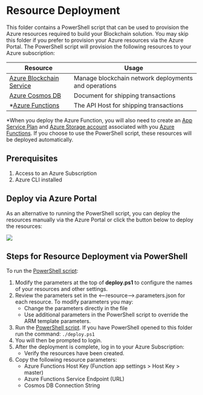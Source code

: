 # Resource Deployment

This folder contains a PowerShell script that can be used to provision the Azure resources required to build your Blockchain solution.  You may skip this folder if you prefer to provision your Azure resources via the Azure Portal.  The PowerShell script will provision the following resources to your Azure subscription:

 
| Resource              | Usage                                                                                     |
|-----------------------|-------------------------------------------------------------------------------------------|
| [Azure Blockchain Service](https://azure.microsoft.com/en-us/services/blockchain-service/) | Manage blockchain network deployments and operations|                                                     |
| [Azure Cosmos DB](https://azure.microsoft.com/en-us/services/cosmos-db/)  | Document for shipping transactions          |
| *[Azure Functions](https://azure.microsoft.com/en-us/services/functions/)               | The API Host for shipping transactions                                                  |

*When you deploy the Azure Function, you will also need to create an [App Service Plan](https://azure.microsoft.com/en-us/pricing/details/app-service/plans/) and [Azure Storage account](https://azure.microsoft.com/en-us/services/storage/) associated with you [Azure Functions](https://azure.microsoft.com/en-us/services/functions/). If you choose to use the PowerShell script, these resources will be deployed automatically.

## Prerequisites
1. Access to an Azure Subscription
2. Azure CLI installed

## Deploy via Azure Portal
As an alternative to running the PowerShell script, you can deploy the resources manually via the Azure Portal or click the button below to deploy the resources:

<a href="https://azuredeploy.net/?repository=https://github.com/microsoft/Digital-Documentation-Shipping-Industry-Solution-Accelerator/tree/hallie/deployment/00_Resource_Deployment" target="_blank">
    <img src="http://azuredeploy.net/deploybutton.png"/>
</a> 

## Steps for Resource Deployment via PowerShell

To run the [PowerShell script](./deploy.ps1):

1. Modify the parameters at the top of **deploy.ps1** to configure the names of your resources and other settings.
2. Review the parameters set in the <--resource-->.parameters.json for each resource. To modify parameters you may:
    - Change the parameters directly in the file
    - Use additional parameters in the PowerShell script to override the ARM template parameters.
3. Run the [PowerShell script](./deploy.ps1). If you have PowerShell opened to this folder run the command:
`./deploy.ps1`
4. You will then be prompted to login.
5. After the deployment is complete, log in to your Azure Subscription:
    - Verify the resources have been created.
6. Copy the following resource parameters:
    - Azure Functions Host Key (Function app settings > Host Key > master)
    - Azure Functions Service Endpoint (URL)
    - Cosmos DB Connection String